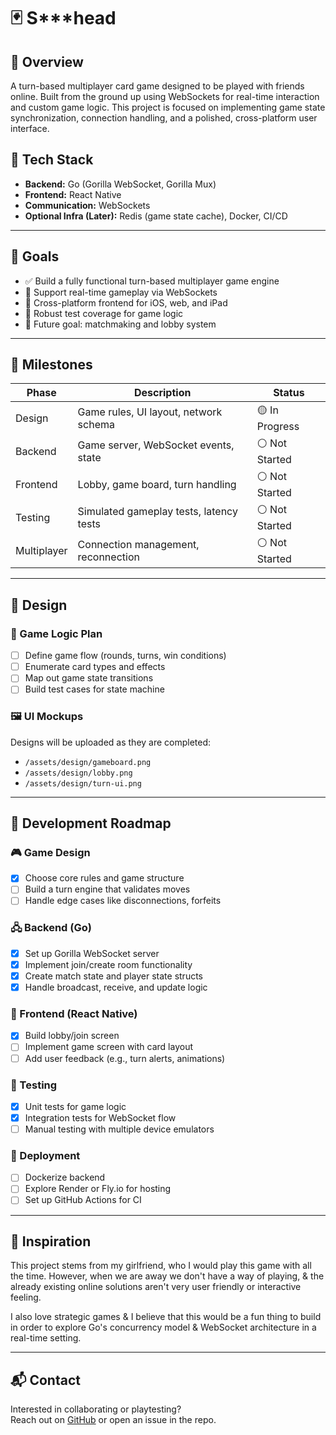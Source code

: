 # 🃏 S***head

## 📌 Overview
A turn-based multiplayer card game designed to be played with friends online. Built from the ground up using WebSockets for real-time interaction and custom game logic. This project is focused on implementing game state synchronization, connection handling, and a polished, cross-platform user interface.

## 🧪 Tech Stack
- **Backend:** Go (Gorilla WebSocket, Gorilla Mux)
- **Frontend:** React Native
- **Communication:** WebSockets
- **Optional Infra (Later):** Redis (game state cache), Docker, CI/CD

---

## 🎯 Goals
- ✅ Build a fully functional turn-based multiplayer game engine
- 🔗 Support real-time gameplay via WebSockets
- 📱 Cross-platform frontend for iOS, web, and iPad
- 🧪 Robust test coverage for game logic
- 🚀 Future goal: matchmaking and lobby system

---

## 🧱 Milestones

| Phase         | Description                             | Status         |
|---------------|-----------------------------------------|----------------|
| Design        | Game rules, UI layout, network schema   | 🟡 In Progress |
| Backend       | Game server, WebSocket events, state    | ⚪ Not Started  |
| Frontend      | Lobby, game board, turn handling        | ⚪ Not Started  |
| Testing       | Simulated gameplay tests, latency tests | ⚪ Not Started  |
| Multiplayer   | Connection management, reconnection     | ⚪ Not Started  |

---

## 🎨 Design

### 🧠 Game Logic Plan
- [ ] Define game flow (rounds, turns, win conditions)
- [ ] Enumerate card types and effects
- [ ] Map out game state transitions
- [ ] Build test cases for state machine

### 🖼️ UI Mockups
Designs will be uploaded as they are completed:

- `/assets/design/gameboard.png`
- `/assets/design/lobby.png`
- `/assets/design/turn-ui.png`

---

## 🚧 Development Roadmap

### 🎮 Game Design
- [x] Choose core rules and game structure
- [ ] Build a turn engine that validates moves
- [ ] Handle edge cases like disconnections, forfeits

### 🖧 Backend (Go)
- [x] Set up Gorilla WebSocket server
- [x] Implement join/create room functionality
- [x] Create match state and player state structs
- [x] Handle broadcast, receive, and update logic

### 📱 Frontend (React Native)
- [x] Build lobby/join screen
- [ ] Implement game screen with card layout
- [ ] Add user feedback (e.g., turn alerts, animations)

### 🧪 Testing
- [x] Unit tests for game logic
- [x] Integration tests for WebSocket flow
- [ ] Manual testing with multiple device emulators

### 🚀 Deployment
- [ ] Dockerize backend
- [ ] Explore Render or Fly.io for hosting
- [ ] Set up GitHub Actions for CI

---

## 🧠 Inspiration

This project stems from my girlfriend, who I would play this game with all the time. However, when we are away we don't have a way of playing, & the already existing online solutions aren't very user friendly or interactive feeling.

I also love strategic games & I believe that this would be a fun thing to build in order to explore Go's concurrency model & WebSocket architecture in a real-time setting.

---

## 📬 Contact

Interested in collaborating or playtesting?  
Reach out on [GitHub](https://github.com/tyreesamurai) or open an issue in the repo.
